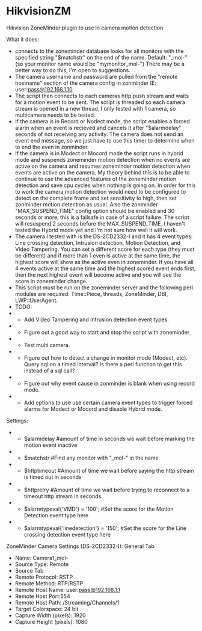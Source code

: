 # HikvisionZM
Hikvision ZoneMinder plugin to use in camera motion detection

What it does:
 - connects to the zoneminder database looks for all monitors with the specified string "$matchstr" on the end of the name. Default: "_mol-" (so your monitor name would be "mymonitor_mol-") There may be a better way to do this, I'm open to suggestions. 
 - The camera username and password are pulled from the "remote hostname" section of the camera config in zonminder IE: user:pass@192.168.1.10  
 - The script then connects to each cameras http push stream and waits for a motion event to be sent. The script is threaded so each camera stream is opened in a new thread. I only tested with 1 camera, so multicamera needs to be tested.
 - If the camera is in Record or Nodect mode, the script enables a forced alarm when an event is recieved and cancels it after "$alarmdelay" seconds of not receiving any activity. The camera does not send an event end message, so we just have to use this timer to determine when to end the even in zonminder. 
 - If the camera is in Modect or Mocord mode the script runs in hybrid mode and suspends zoneminder motion detection when no events are active on the camera and resumes zoneminder motion detection when events are active on the camera. My theory behind this is to be able to continue to use the advanced features of the zoneminder motion detection and save cpu cycles when nothing is going on. In order for this to work the camera motion detection would need to be configured to detect on the complete frame and set sensitivity to high, then set zonminder motion detection as usual.  Also the zonminder "MAX_SUSPEND_TIME" config option should be enabled and 30 seconds or more, this is a failsafe in case of a script failure. The script will resuspend 2 seconds before the MAX_SUSPEND_TIME. I haven't tested the Hybrid mode yet and I'm not sure how well it will work.
 - The camera I tested with is the DS-2CD2332-I and it has 4 event types: Line crossing detection, Intrusion detection, Motion Detection, and Video Tampering. You can set a different score for each type (they must be different) and if more than 1 even is active at the same time, the highest score will show as the active even in zoneminder. If you have all 4 events active at the same time and the highest scored event ends first, then the next highest event will become active and you will see the score in zoneminder change.
 - This script must be run on the zoneminder server and the following perl modules are required: Time::Piece, threads, ZoneMinder, DBI, LWP::UserAgent.
 - TODO: 
 - - Add Video Tampering and Intrusion detection event types. 
 - - Figure out a good way to start and stop the script with zoneminder.
 - - Test multi camera. 
 - - Figure out how to detect a change in monitor mode (Modect, etc). Query sql on a timed interval? Is there a perl function to get this instead of a sql call?
 - - Figure out why event cause in zonminder is blank when using record mode.
 - - Add options to use use certain camera event types to trigger forced alarms for Modect or Mocord and disable Hybrid mode. 

Settings:
 - - $alarmdelay #amount of time in seconds we wait before marking the motion event inactive
 - - $matchstr #Find any monitor with "_mol-" in the name
 - - $httptimeout #Amount of time we wait before saying the http stream is timed out in seconds
 - - $httpretry #Amount of time we wait before trying to reconnect to a timeout http stream in seconds
 - - $alarmtypeval{'VMD'} = '100'; #Set the score for the Motion Detection event type here
 - - $alarmtypeval{'linedetection'} = '150'; #Set the score for the Line crossing detection event type here

ZoneMinder Camera Settings (DS-2CD2332-I):
General Tab
- Name: Camera1_mol-
- Source Type: Remote
- Source Tab
- Remote Protocol: RSTP
- Remote Method: RTP/RSTP
- Remote Host Name: user:pass@192.168.1.1
- Remote Host Port:554
- Remote Host Path: /Streaming/Channels/1
- Target Colorspace: 24 bit	
- Capture Width (pixels): 1920
- Capture Height (pixels): 1080

